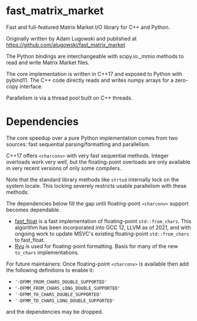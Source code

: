 # fast_matrix_market

Fast and full-featured Matrix Market I/O library for C++ and Python.

Originally written by Adam Lugowski and published at https://github.com/alugowski/fast_matrix_market

The Python bindings are interchangeable with scipy.io._mmio methods to read and write Matrix Market files.

The core implementation is written in C++17 and exposed to Python with pybind11.
The C++ code directly reads and writes numpy arrays for a zero-copy interface.

Parallelism is via a thread pool built on C++ threads.

# Dependencies

The core speedup over a pure Python implementation comes from two sources: fast sequential parsing/formatting and parallelism.

C++17 offers `<charconv>` with very fast sequential methods. Integer overloads work very well, but the floating-point overloads are only available in very recent versions of only some compilers.

Note that the standard library methods like `strtod` internally lock on the system locale.
This locking severely restricts usable parallelism with these methods.

The dependencies below fill the gap until floating-point `<charconv>` support becomes dependable.

* [fast_float](fast_matrix_market/dependencies/fast_float) is a fast implementation of floating-point `std::from_chars`. This algorithm has been incorporated into GCC 12, LLVM as of 2021, and with ongoing work to update MSVC's existing floating-point `std::from_chars` to fast_float.
* [Ryu](fast_matrix_market/dependencies/ryu) is used for floating-point formatting. Basis for many of the new `to_chars` implementations.

For future maintainers:
Once floating-point `<charconv>` is available then add the following definitions to enable it:
* `'-DFMM_FROM_CHARS_DOUBLE_SUPPORTED'`
* `'-DFMM_FROM_CHARS_LONG_DOUBLE_SUPPORTED'`
* `'-DFMM_TO_CHARS_DOUBLE_SUPPORTED'`
* `'-DFMM_TO_CHARS_LONG_DOUBLE_SUPPORTED'`

and the dependencies may be dropped.